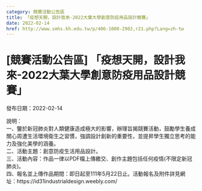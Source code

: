 ```yaml
---
category: 競賽活動公告區
title: 「疫想天開，設計我來-2022大葉大學創意防疫用品設計競賽」
date: 2022-02-14
href: http://www.smhs.kh.edu.tw/p/406-1000-2902,r21.php?Lang=zh-tw
---
```


# [競賽活動公告區] 「疫想天開，設計我來-2022大葉大學創意防疫用品設計競賽」

發布日期：2022-02-14

<div><div></div><div>說明：<br> 一、鑒於新冠肺炎對人類健康造成極大的影響，辦理旨揭競賽活動，鼓勵學生養成關心周遭生活環境衛生之習慣，強調設計創新的重要性，並提昇學生獨立思考的能力及強化美學的涵養。<br> 二、活動主題：創意防疫生活用品設計。<br> 三、活動內容：作品一律以PDF檔上傳繳交、創作主題包括任何疫情(不限定新冠肺炎)。<br> 四、報名並上傳作品期間：即日起至111年5月22日止。活動報名及附件詳見網址：https://id31industrialdesign.weebly.com/</div></div>

